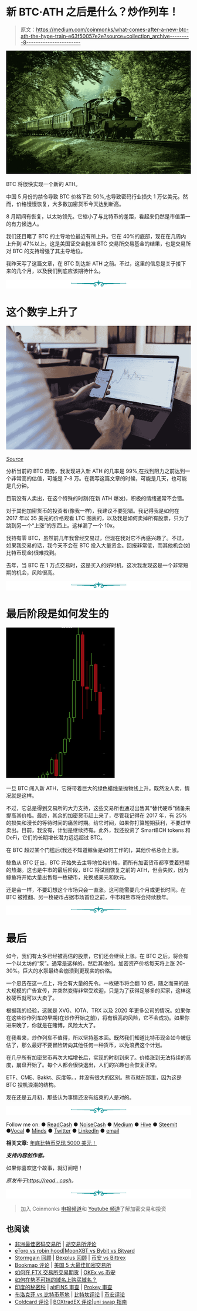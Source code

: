 # 新 BTC·ATH 之后是什么？炒作列车！

> 原文：<https://medium.com/coinmonks/what-comes-after-a-new-btc-ath-the-hype-train-e63f50057e2e?source=collection_archive---------8----------------------->

![](img/b20601b03e9646ae10c150426c96e805.png)

BTC 将很快实现一个新的 ATH。

中国 5 月份的禁令导致 BTC 价格下跌 50%,也导致密码行业损失 1 万亿美元。然而，价格慢慢恢复，大多数加密货币今天达到新高。

8 月期间有恢复，以太坊领先。它缩小了与比特币的差距，看起来仍然是市值第一的有力候选人。

我们还目睹了 BTC 的主导地位最近有所上升。它在 40%的底部，现在在几周内上升到 47%以上。这是美国证交会批准 BTC 交易所交易基金的结果，也是交易所对 BTC 的支持增强了其主导地位。

我昨天写了这篇文章，在 BTC 到达新 ATH 之前。不过，这里的信息是关于接下来的几个月，以及我们到底应该期待什么。

![](img/f45130952a53784172d47cb34123d59a.png)

# 这个数字上升了

![](img/d3ea009dfceead692965de31afd55421.png)

[*Source*](https://unsplash.com/photos/Gw_sFen8VhU)

分析当前的 BTC 趋势，我发现进入新 ATH 的几率是 99%,在找到阻力之前达到一个非常高的估值，可能是 7-8 万。在我写这篇文章的时候，可能是几天，也可能是几分钟。

目前没有人卖出，在这个特殊的时刻(在新 ATH 爆发)，积极的情绪通常不会错。

对于其他加密货币的投资者(像我一样)，我建议不要犯错。我记得我是如何在 2017 年以 35 美元的价格观看 LTC 图表的，以及我是如何卖掉所有股票，只为了跳到另一个“上涨”的东西上。这样漏了一个 10x。

我持有零 BTC，虽然前几年我曾经交易过，但现在我对它不再感兴趣了。不过，如果我交易的话，我今天不会在 BTC 投入大量资金。回报非常低，而其他机会(如比特币现金)很难找到。

去年，当 BTC 在 1 万点交易时，这是买入的好时机，这次我发现这是一个非常短期的机会，风险很高。

![](img/f45130952a53784172d47cb34123d59a.png)

# 最后阶段是如何发生的

![](img/f860b12056450e6945e1fb2f04e588c7.png)

一旦 BTC 闯入新 ATH，它将带着巨大的绿色蜡烛呈抛物线上升。既然没人卖，情况就是这样。

不过，它总是得到交易所的大力支持，这些交易所也通过出售其“替代硬币”储备来提高其价格。最终，其余的加密货币赶上来了，尽管我记得在 2017 年，有 25%的损失和漫长的等待时间的痛苦时期。给它时间，如果你打算短期获利，不要过早卖出。目前，我没有，计划是继续持有。此外，我还投资了 SmartBCH tokens 和 DeFi，它们的长期增长潜力远远超过 BTC。

在 BTC 超过某个门槛后(我还不知道鲸鱼是如何工作的)，其他价格总会上涨。

鲸鱼从 BTC 迁出，BTC 开始失去主导地位和价格，而所有加密货币都享受着短期的热潮。这也是牛市的最后阶段，BTC 将试图恢复之前的 ATH，但会失败，因为鲸鱼将开始大量出售每一枚硬币，兑换成美元和欧元。

还是会一样，不要幻想这个市场只会一直涨。这可能需要几个月或更长时间。在 BTC 被推翻、另一枚硬币占据市场首位之前，牛市和熊市将会持续数年。

![](img/f45130952a53784172d47cb34123d59a.png)

# 最后

如今，我们有太多已经被高估的股票，它们还会继续上涨。在 BTC 之后，将会有一个以太坊的“泵”。通常是这样的。然后其他的。加密资产价格每天将上涨 20-30%。巨大的水泵最终会崩溃到更现实的价格。

一个忠告在这一点上，将会有大量的先令。一枚硬币将会翻 10 倍，随之而来的是大规模的广告宣传，并突然变得非常受欢迎，只是为了获得足够多的买家，这样这枚硬币就可以大卖了。

根据我的经验，这就是 XVG、IOTA、TRX 以及 2020 年更多公司的情况。如果你在这些炒作列车的早期(在炒作开始之前)，将有很高的风险，它不会成功。如果你进来晚了，你就是在赌博，风险太大了。

在我看来，炒作列车不值得，所以坚持基本面。既然我们知道比特币现金如今被低估了，那么最好不要冒险转向其他任何一种货币，以免浪费这个计划。

在几乎所有加密货币再次大幅增长后，实现的时刻到来了。价格涨到无法持续的高度，崩盘开始了。每个人都会很快退出，人们的兴趣也会恢复正常。

ETF、CME、Bakkt、灰度等。，并没有很大的区别。熊市就在那里，因为这是 BTC 投机浪潮的结构。

现在还是五月初，那些认为事情还没有结束的人是对的。

![](img/f45130952a53784172d47cb34123d59a.png)

Follow me on: ● [ReadCash](https://read.cash/@Pantera) ● [NoiseCash](https://noise.cash/u/Pantera99) ● [Medium](/@panterabch) ● [Hive](https://hive.blog/@pantera1) ● [Steemit](https://steemit.com/@pantera1) ●[Vocal](https://vocal.media/authors/pantera) ● [Minds](https://www.minds.com/pantera99/) ● [Twitter](https://twitter.com/Panterabch) ● [LinkedIn](https://www.linkedin.com/in/panterabch/) ● [email](https://read.cash/@Pantera/localcryptos-p2p-exchange-is-now-offering-bitcoin-cash-trading-06637230#bad-link)

**相关文章:** [年底比特币兑现 5000 美元！](https://read.cash/@Pantera/bitcoin-cash-at-5000-by-the-end-of-the-year-1a7c645b)

***支持内容创作者。***

如果你喜欢这个故事，就订阅吧！

*原发布于*[*https://read . cash*](https://read.cash/@Pantera/what-comes-after-a-new-btc-ath-the-hype-train-a5967bc1)*。*

![](img/f45130952a53784172d47cb34123d59a.png)

> 加入 Coinmonks [电报频道](https://t.me/coincodecap)和 [Youtube 频道](https://www.youtube.com/c/coinmonks/videos)了解加密交易和投资

## 也阅读

*   [非洲最佳密码交易所](https://blog.coincodecap.com/crypto-exchange-africa) | [胡交易所评论](https://blog.coincodecap.com/hoo-exchange-review)
*   [eToro vs robin hood](https://blog.coincodecap.com/etoro-robinhood)|[MoonXBT vs Bybit vs Bityard](https://blog.coincodecap.com/bybit-bityard-moonxbt)
*   [Stormgain 回顾](https://blog.coincodecap.com/stormgain-review) | [Bexplus 回顾](https://blog.coincodecap.com/bexplus-review) | [币安 vs Bittrex](https://blog.coincodecap.com/binance-vs-bittrex)
*   [Bookmap 评论](https://blog.coincodecap.com/bookmap-review-2021-best-trading-software) | [美国 5 大最佳加密交易所](https://blog.coincodecap.com/crypto-exchange-usa)
*   [如何在 FTX 交易所交易期货](https://blog.coincodecap.com/ftx-futures-trading) | [OKEx vs 币安](https://blog.coincodecap.com/okex-vs-binance)
*   [如何在势不可挡的域名上购买域名？](https://blog.coincodecap.com/buy-domain-on-unstoppable-domains)
*   [印度的秘密税](https://blog.coincodecap.com/crypto-tax-india) | [altFINS 审查](https://blog.coincodecap.com/altfins-review) | [Prokey 审查](/coinmonks/prokey-review-26611173c13c)
*   [布洛克菲 vs 比特币基地](https://blog.coincodecap.com/blockfi-vs-coinbase) | [比特坎评论](https://blog.coincodecap.com/bitkan-review) | [币安评论](/coinmonks/binance-review-ee10d3bf3b6e)
*   [Coldcard 评论](https://blog.coincodecap.com/coldcard-review) | [BOXtradEX 评论](https://blog.coincodecap.com/boxtradex-review)|[uni swap 指南](https://blog.coincodecap.com/uniswap)